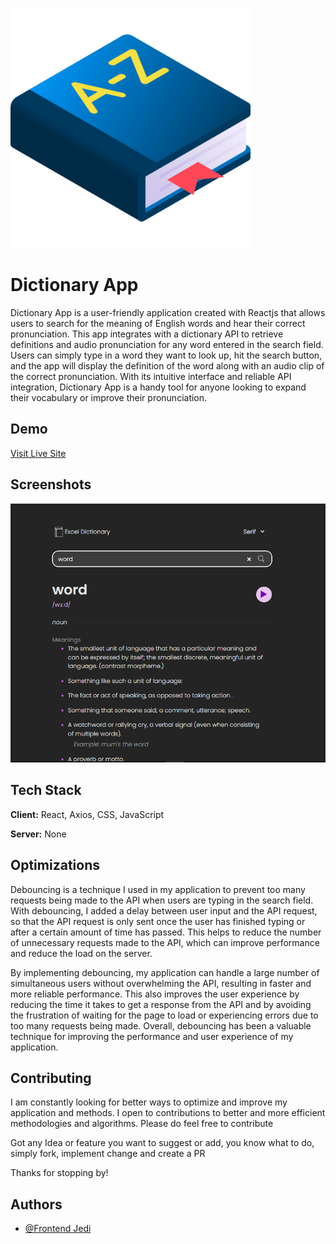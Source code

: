 
![Logo](./public/Icons/logo384.png)


# Dictionary App

Dictionary App is a user-friendly application created with Reactjs that allows users to search for the meaning of English words and hear their correct pronunciation. This app integrates with a dictionary API to retrieve definitions and audio pronunciation for any word entered in the search field. Users can simply type in a word they want to look up, hit the search button, and the app will display the definition of the word along with an audio clip of the correct pronunciation. With its intuitive interface and reliable API integration, Dictionary App is a handy tool for anyone looking to expand their vocabulary or improve their pronunciation.

## Demo

[Visit Live Site](https://dictionary-app-sable-iota.vercel.app)


## Screenshots

![App Screenshot](./src/assets/Screenshot.png)

## Tech Stack

**Client:** React, Axios, CSS, JavaScript

**Server:** None


## Optimizations

Debouncing is a technique I used in my application to prevent too many requests being made to the API when users are typing in the search field. With debouncing, I added a delay between user input and the API request, so that the API request is only sent once the user has finished typing or after a certain amount of time has passed. This helps to reduce the number of unnecessary requests made to the API, which can improve performance and reduce the load on the server. 

By implementing debouncing, my application can handle a large number of simultaneous users without overwhelming the API, resulting in faster and more reliable performance. This also improves the user experience by reducing the time it takes to get a response from the API and by avoiding the frustration of waiting for the page to load or experiencing errors due to too many requests being made. Overall, debouncing has been a valuable technique for improving the performance and user experience of my application.

## Contributing

I am constantly looking for better ways to optimize and improve my application and methods. I open to contributions to better and more efficient methodologies and algorithms. Please do feel free to contribute

Got any Idea or feature you want to suggest or add, you know what to do, simply fork, implement change and create a PR

Thanks for stopping by!


## Authors

- [@Frontend Jedi](https://www.github.com/kessyblaise1)

